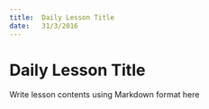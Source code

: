 ```yaml
---
title:  Daily Lesson Title
date:   31/3/2016
---
```


# Daily Lesson Title

Write lesson contents using Markdown format here